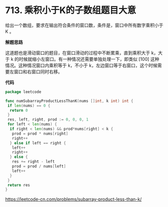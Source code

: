 # 713. 乘积小于K的子数组**题目大意**  

给出一个数组，要求在输出符合条件的窗口数，条件是，窗口中所有数字乘积小于 K 。

**解题思路**  

这道题也是滑动窗口的题目，在窗口滑动的过程中不断累乘，直到乘积大于 k，大于 k 的时候就缩小左窗口。有一种情况还需要单独处理一下，即类似 [100] 这种情况。这种情况窗口内乘积等于 k，不小于 k，左边窗口等于右窗口，这个时候需要左窗口和右窗口同时右移。

**代码**  

```go
package leetcode

func numSubarrayProductLessThanK(nums []int, k int) int {
 if len(nums) == 0 {
  return 0
 }
 res, left, right, prod := 0, 0, 0, 1
 for left < len(nums) {
  if right < len(nums) && prod*nums[right] < k {
   prod = prod * nums[right]
   right++
  } else if left == right {
   left++
   right++
  } else {
   res += right - left
   prod = prod / nums[left]
   left++
  }
 }
 return res
}
```

https://leetcode-cn.com/problems/subarray-product-less-than-k/